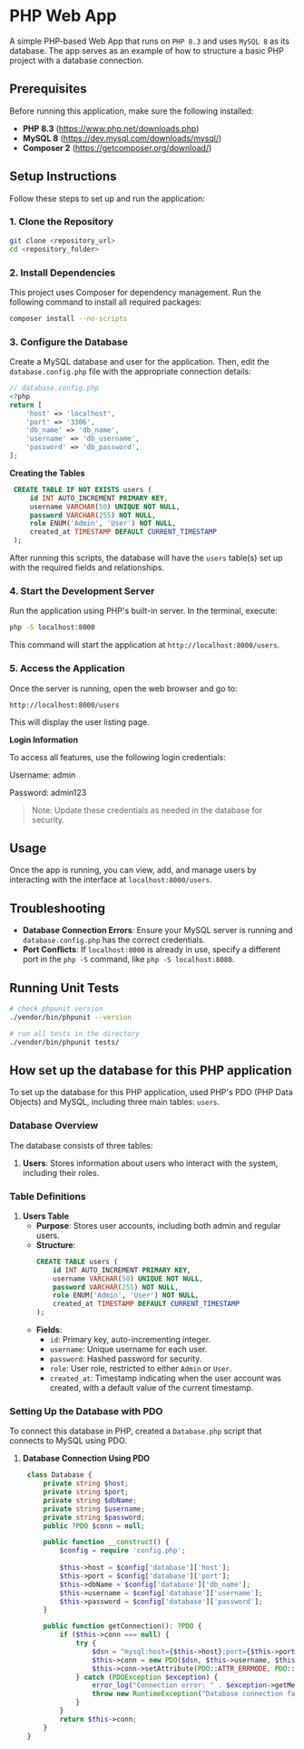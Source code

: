 # PHP Web App

A simple PHP-based Web App that runs on `PHP 8.3` and uses `MySQL 8` as its database. The app serves as an example of how to structure a basic PHP project with a database connection.

## Prerequisites

Before running this application, make sure the following installed:

- **PHP 8.3** (https://www.php.net/downloads.php)
- **MySQL 8** (https://dev.mysql.com/downloads/mysql/)
- **Composer 2** (https://getcomposer.org/download/)

## Setup Instructions

Follow these steps to set up and run the application:

### 1. Clone the Repository

```bash
git clone <repository_url>
cd <repository_folder>
```

### 2. Install Dependencies

This project uses Composer for dependency management. Run the following command to install all required packages:

```bash
composer install --no-scripts
```

### 3. Configure the Database

Create a MySQL database and user for the application. Then, edit the `database.config.php` file with the appropriate connection details:

```php
// database.config.php
<?php
return [
    'host' => 'localhost',
    'port' => '3306',
    'db_name' => 'db_name',
    'username' => 'db_username',
    'password' => 'db_password',
];
```

**Creating the Tables**
   ```sql
    CREATE TABLE IF NOT EXISTS users (
        id INT AUTO_INCREMENT PRIMARY KEY,
        username VARCHAR(50) UNIQUE NOT NULL,
        password VARCHAR(255) NOT NULL,
        role ENUM('Admin', 'User') NOT NULL,
        created_at TIMESTAMP DEFAULT CURRENT_TIMESTAMP
    );
   ```

After running this scripts, the database will have the `users` table(s) set up with the required fields and relationships.

### 4. Start the Development Server

Run the application using PHP's built-in server. In the terminal, execute:

```bash
php -S localhost:8000
```

This command will start the application at `http://localhost:8000/users`.

### 5. Access the Application

Once the server is running, open the web browser and go to:

`http://localhost:8000/users`

This will display the user listing page.

**Login Information**

To access all features, use the following login credentials:

Username: admin

Password: admin123

>Note: Update these credentials as needed in the database for security.

## Usage

Once the app is running, you can view, add, and manage users by interacting with the interface at `localhost:8000/users`.

## Troubleshooting

- **Database Connection Errors**: Ensure your MySQL server is running and `database.config.php` has the correct credentials.
- **Port Conflicts**: If `localhost:8000` is already in use, specify a different port in the `php -S` command, like `php -S localhost:8080`.

## Running Unit Tests

```sh
# check phpunit version
./vendor/bin/phpunit --version

# run all tests in the directory
./vendor/bin/phpunit tests/
```
## How set up the database for this PHP application

To set up the database for this PHP application, used PHP's PDO (PHP Data Objects) and MySQL, including three main tables: `users`.

### Database Overview

The database consists of three tables:
1. **Users**: Stores information about users who interact with the system, including their roles.

### Table Definitions

1. **Users Table**
    - **Purpose**: Stores user accounts, including both admin and regular users.
    - **Structure**:
      ```sql
      CREATE TABLE users (
          id INT AUTO_INCREMENT PRIMARY KEY,
          username VARCHAR(50) UNIQUE NOT NULL,
          password VARCHAR(255) NOT NULL,
          role ENUM('Admin', 'User') NOT NULL,
          created_at TIMESTAMP DEFAULT CURRENT_TIMESTAMP
      );
      ```
    - **Fields**:
      - `id`: Primary key, auto-incrementing integer.
      - `username`: Unique username for each user.
      - `password`: Hashed password for security.
      - `role`: User role, restricted to either `Admin` or `User`.
      - `created_at`: Timestamp indicating when the user account was created, with a default value of the current timestamp.

### Setting Up the Database with PDO

To connect this database in PHP, created a `Database.php` script that connects to MySQL using PDO.

1. **Database Connection Using PDO**
   ```php
    class Database {
        private string $host;
        private string $port;
        private string $dbName;
        private string $username;
        private string $password;
        public ?PDO $conn = null;

        public function __construct() {
            $config = require 'config.php';
            
            $this->host = $config['database']['host'];
            $this->port = $config['database']['port'];
            $this->dbName = $config['database']['db_name'];
            $this->username = $config['database']['username'];
            $this->password = $config['database']['password'];
        }

        public function getConnection(): ?PDO {
            if ($this->conn === null) {
                try {
                    $dsn = "mysql:host={$this->host};port={$this->port};dbname={$this->dbName}";
                    $this->conn = new PDO($dsn, $this->username, $this->password);
                    $this->conn->setAttribute(PDO::ATTR_ERRMODE, PDO::ERRMODE_EXCEPTION);
                } catch (PDOException $exception) {
                    error_log("Connection error: " . $exception->getMessage());
                    throw new RuntimeException("Database connection failed.");
                }
            }
            return $this->conn;
        }
    }
   ```
